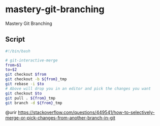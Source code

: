 # mastery-git-branching
Mastery Git Branching

## Script

```bash
#!/bin/bash

# git-interactive-merge
from=$1
to=$2
git checkout $from
git checkout -b ${from}_tmp
git rebase -i $to
# Above will drop you in an editor and pick the changes you want
git checkout $to
git pull . ${from}_tmp
git branch -d ${from}_tmp

```
@urir https://stackoverflow.com/questions/449541/how-to-selectively-merge-or-pick-changes-from-another-branch-in-git

